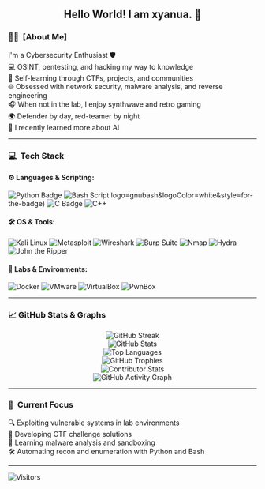 <div align="center">
  <h2> 
    Hello World! I am xyanua. 👾
  </h2>
</div>

### 🕵️‍♂️ &nbsp;[About Me]

I'm a Cybersecurity Enthusiast 🛡️  
💻 OSINT, pentesting, and hacking my way to knowledge  
📖 Self-learning through CTFs, projects, and communities  
🌐 Obsessed with network security, malware analysis, and reverse engineering  
🎧 When not in the lab, I enjoy synthwave and retro gaming  
🌍 Defender by day, red-teamer by night  
🤖 I recently learned more about AI

---

### 💻 &nbsp;Tech Stack

#### ⚙️ Languages & Scripting:
![Python Badge](https://img.shields.io/badge/Python-3776AB?logo=python&logoColor=white&style=for-the-badge)
![Bash Script](https://img.shields.io/badge/bash_script-%23121011.svg?style=for-the-badge&logo=gnu-bash&logoColor=white) logo=gnubash&logoColor=white&style=for-the-badge)
![C Badge](https://img.shields.io/badge/C-00599C?logo=c&logoColor=white&style=for-the-badge)
![C++](https://img.shields.io/badge/c++-%2300599C.svg?style=for-the-badge&logo=c%2B%2B&logoColor=white)
#### 🛠 OS & Tools:
![Kali Linux](https://img.shields.io/badge/Kali_Linux-1793D1?logo=kalilinux&logoColor=white&style=for-the-badge)
![Metasploit](https://img.shields.io/badge/Metasploit-202020?logo=metasploit&logoColor=white&style=for-the-badge)
![Wireshark](https://img.shields.io/badge/Wireshark-1679A7?logo=wireshark&logoColor=white&style=for-the-badge)
![Burp Suite](https://img.shields.io/badge/Burp_Suite-ff6600?logo=burpsuite&logoColor=white&style=for-the-badge)
![Nmap](https://img.shields.io/badge/Nmap-214478?logo=nmap&logoColor=white&style=for-the-badge)
![Hydra](https://img.shields.io/badge/Hydra-000000?logo=hydra&logoColor=white&style=for-the-badge)
![John the Ripper](https://img.shields.io/badge/John_The_Ripper-000000?logo=johntheripper&logoColor=white&style=for-the-badge)

#### 🧪 Labs & Environments:
![Docker](https://img.shields.io/badge/Docker-2496ED?logo=docker&logoColor=white&style=for-the-badge)
![VMware](https://img.shields.io/badge/VMware-607078?logo=vmware&logoColor=white&style=for-the-badge)
![VirtualBox](https://img.shields.io/badge/VirtualBox-183A61?logo=virtualbox&logoColor=white&style=for-the-badge)
![PwnBox](https://img.shields.io/badge/PwnBox-000000?logo=pwnbox&logoColor=white&style=for-the-badge)

---

### 📈 GitHub Stats & Graphs

<p align="center">
  <img src="https://github-readme-streak-stats.herokuapp.com/?user=wsxyanua&theme=radical&hide_border=true" alt="GitHub Streak" />
  <br>
  <img src="https://github-readme-stats.vercel.app/api?username=wsxyanua&show_icons=true&theme=radical&hide_border=true" alt="GitHub Stats" />
  <br>
  <img src="https://github-readme-stats.vercel.app/api/top-langs/?username=wsxyanua&layout=compact&theme=radical&hide_border=true" alt="Top Languages" />
  <br>
  <img src="https://github-profile-trophy.vercel.app/?username=wsxyanua&theme=radical&column=7&margin-w=10&margin-h=10" alt="GitHub Trophies" />
  <br>
  <img src="https://github-contributor-stats.vercel.app/api?username=wsxyanua&limit=5&theme=radical" alt="Contributor Stats" />
  <br>
  <img src="https://github-readme-activity-graph.vercel.app/graph?username=wsxyanua&theme=radical&hide_border=true" alt="GitHub Activity Graph" />
  <br>
</p>

---
### 🎯 &nbsp;Current Focus
🔍 Exploiting vulnerable systems in lab environments  
🔐 Developing CTF challenge solutions  
🦠 Learning malware analysis and sandboxing  
🛠️ Automating recon and enumeration with Python and Bash  

---

![Visitors](https://komarev.com/ghpvc/?username=wsxyanua)
